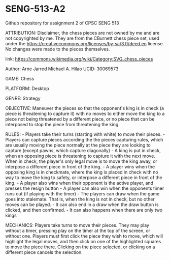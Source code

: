 # SENG-513-A2
Github repository for assignment 2 of CPSC SENG 513

ATTRIBUTION:
Disclaimer, the chess pieces are not owned by me and are not copyrighted by me. They are from the CBurnett chess piece set, used under the https://creativecommons.org/licenses/by-sa/3.0/deed.en license. No changes were made to the pieces themselves.

link: https://commons.wikimedia.org/wiki/Category:SVG_chess_pieces

Author: Arne Jarred Michael A. Hilao
UCID:   30069573

GAME:       Chess

PLATFORM:   Desktop

GENRE:      Strategy

OBJECTIVE:  Maneuver the pieces so that the opponent's king is in check (a piece is threatening to capture it) with no moves to either move the king to a piece not being threatened by a different piece, or no piece that can be interposed to stop the piece from threatening the king.

RULES:      - Players take their turns (starting with white) to move their pieces.
            - Players can capture pieces according the the pieces capturing rules, which are usually moving the piece normally at the piece they are looking to capture (except pawns, which capture diagonally)
            - A king is put in check, when an opposing piece is threatening to capture it with the next move. When in check, the player's only legal move is to move the king away, or interpose a different piece in front of the king.
            - A player wins when the opposing king is in checkmate, where the king is placed in check with no way to move the king to safety, or interpose a different piece in front of the king.
            - A player also wins when their opponent is the active player, and presses the resign button
            - A player can also win when the opponents timer runs out (if playing with the timer)
            - The players can draw when the game goes into stalemate. That is, when the king is not in check, but no other moves can be played.
            - It can also end in a draw when the draw button is clicked, and then confirmed.
            - It can also happens when there are only two kings

MECHANICS:  Players take turns to move their pieces. They may play without a timer, pressing play on the timer at the top of the screen, or without one. Players must first click the piece they wish to move, which will highlight the legal moves, and then click on one of the highlighted squares to move the piece there. Clicking on the piece selected, or clicking on a different piece cancels the selection.
